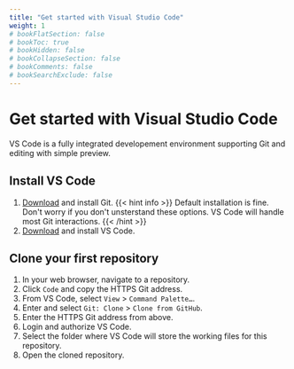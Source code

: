 ```yaml
---
title: "Get started with Visual Studio Code"
weight: 1
# bookFlatSection: false
# bookToc: true
# bookHidden: false
# bookCollapseSection: false
# bookComments: false
# bookSearchExclude: false
---
```


# Get started with Visual Studio Code

VS Code is a fully integrated developement environment supporting Git and editing with simple preview.

## Install VS Code

1. [Download](https://git-scm.com/downloads) and install Git.
{{< hint info >}}
Default installation is fine. Don't worry if you don't unsterstand these options. VS Code will handle most Git interactions.
{{< /hint >}}
2. [Download](https://code.visualstudio.com/Download) and install VS Code.

## Clone your first repository

1. In your web browser, navigate to a repository.
2. Click `Code` and copy the HTTPS Git address.
3. From VS Code, select `View` > `Command Palette…`.
4. Enter and select `Git: Clone` > `Clone from GitHub`.
5. Enter the HTTPS Git address from above.
6. Login and authorize VS Code.
7. Select the folder where VS Code will store the working files for this repository.
8. Open the cloned repository.

